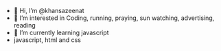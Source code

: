 - 👋 Hi, I’m @khansazeenat
- 👀 I’m interested in Coding, running, praying, sun watching, advertising, reading
- 🌱 I’m currently learning javascript
- javascript, html and css
